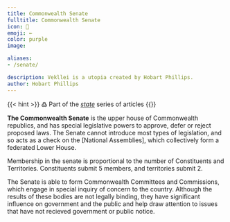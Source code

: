 ```yaml
---
title: Commonwealth Senate
fulltitle: Commonwealth Senate
icon: 🏺
emoji: ←
color: purple
image:

aliases:
- /senate/

description: Vekllei is a utopia created by Hobart Phillips.
author: Hobart Phillips
---
```

{{< hint >}}
߷ Part of the *[state](/state/)* series of articles
{{</hint>}}

**The Commonwealth Senate** is the upper house of Commonwealth republics, and has special legislative powers to approve, defer or reject proposed laws. The Senate cannot introduce most types of legislation, and so acts as a check on the [National Assemblies], which collectively form a federated Lower House.

Membership in the senate is proportional to the number of Constituents and Territories. Constituents submit 5 members, and territories submit 2.

The Senate is able to form Commonwealth Committees and Commissions, which engage in special inquiry of concern to the country. Although the results of these bodies are not legally binding, they have significant influence on government and the public and help draw attention to issues that have not recieved government or public notice.




